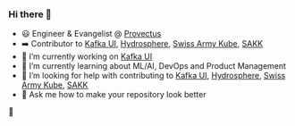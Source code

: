 ### Hi there 👋

- :smiley: Engineer & Evangelist @ [Provectus](https://provectus.com/) 
- :arrow_right: Contributor to [Kafka UI](https://github.com/provectus/kafka-ui), [Hydrosphere](https://github.com/Hydrospheredata), [Swiss Army Kube](https://github.com/provectus/swiss-army-kube), [SAKK](https://github.com/provectus/sak-kubeflow)
- :100: I’m currently working on [Kafka UI](https://github.com/provectus/kafka-ui)  
- 🌱 I’m currently learning about ML/AI, DevOps and Product Management
- :eyes: I’m looking for help with contributing to [Kafka UI](https://github.com/provectus/kafka-ui), [Hydrosphere](https://github.com/Hydrospheredata), [Swiss Army Kube](https://github.com/provectus/swiss-army-kube), [SAKK](https://github.com/provectus/sak-kubeflow) 
- 💬 Ask me how to make your repository look better

🦄
